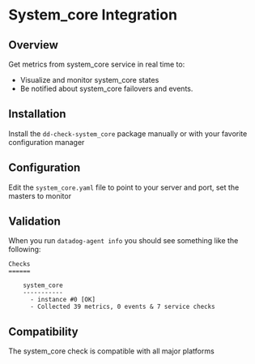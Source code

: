 # System_core Integration

## Overview

Get metrics from system_core service in real time to:

* Visualize and monitor system_core states
* Be notified about system_core failovers and events.

## Installation

Install the `dd-check-system_core` package manually or with your favorite configuration manager

## Configuration

Edit the `system_core.yaml` file to point to your server and port, set the masters to monitor

## Validation

When you run `datadog-agent info` you should see something like the following:

    Checks
    ======

        system_core
        -----------
          - instance #0 [OK]
          - Collected 39 metrics, 0 events & 7 service checks

## Compatibility

The system_core check is compatible with all major platforms
